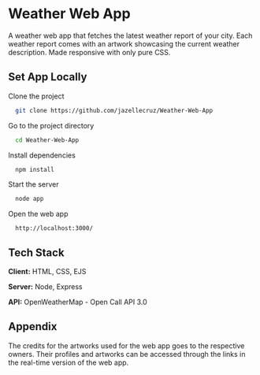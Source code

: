 
# Weather Web App

A weather web app that fetches the latest weather report of your city. Each weather report comes with an artwork showcasing the current weather description.
Made responsive with only pure CSS.

## Set App Locally


Clone the project

```bash
  git clone https://github.com/jazellecruz/Weather-Web-App
```

Go to the project directory

```bash
  cd Weather-Web-App
```

Install dependencies

```bash
  npm install
```

Start the server

```bash
  node app
```

Open the web app

```
  http://localhost:3000/
```
## Tech Stack

**Client:** HTML, CSS, EJS

**Server:** Node, Express

**API:** OpenWeatherMap - Open Call API 3.0


## Appendix
The credits for the artworks used for the web app goes to the respective owners. Their profiles and artworks can be accessed through the links in the real-time version of the web app.



